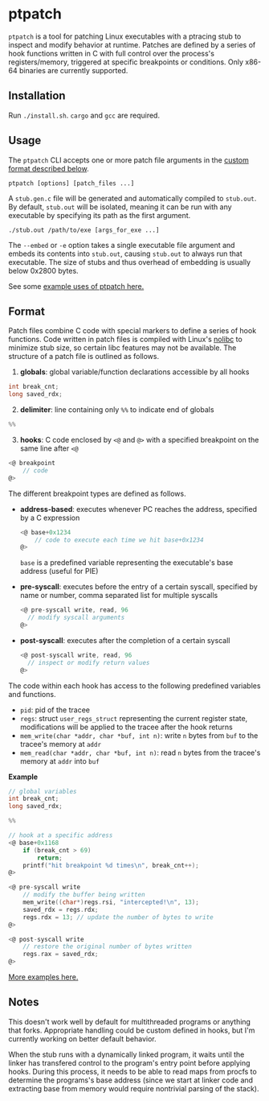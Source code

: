 # ptpatch
`ptpatch` is a tool for patching Linux executables with a ptracing stub to inspect and modify behavior at runtime. Patches are defined by a series of hook functions written in C with full control over the process's registers/memory, triggered at specific breakpoints or conditions. Only x86-64 binaries are currently supported.

## Installation
Run `./install.sh`. `cargo` and `gcc` are required.

## Usage
The `ptpatch` CLI accepts one or more patch file arguments in the [custom format described below](#format).
```
ptpatch [options] [patch_files ...]
```
A `stub.gen.c` file will be generated and automatically compiled to `stub.out`.
By default, `stub.out` will be isolated, meaning it can be run with any executable by specifying its path as the first argument.
```
./stub.out /path/to/exe [args_for_exe ...]
```
The `--embed` or `-e` option takes a single executable file argument and embeds its contents into `stub.out`,
causing `stub.out` to always run that executable.
The size of stubs and thus overhead of embedding is usually below 0x2800 bytes.

See some [example uses of ptpatch here.](examples/README.md)

## Format
Patch files combine C code with special markers to define a series of hook functions. Code written in patch files is compiled with Linux's [nolibc](https://lwn.net/Articles/920158/) to minimize stub size, so certain libc features may not be available. The structure of a patch file is outlined as follows.

1. **globals**: global variable/function declarations accessible by all hooks

 ```c
 int break_cnt;
 long saved_rdx;
 ```

2. **delimiter**: line containing only `%%` to indicate end of globals

 ```c
 %%
 ```

3. **hooks**: C code enclosed by `<@` and `@>` with a specified breakpoint on the same line after `<@`

 ```c
 <@ breakpoint
     // code
 @>
 ```

The different breakpoint types are defined as follows.

- **address-based**: executes whenever PC reaches the address, specified by a C expression
    ```c
    <@ base+0x1234
        // code to execute each time we hit base+0x1234
    @>
    ```
    `base` is a predefined variable representing the executable's base address (useful for PIE)

- **pre-syscall**: executes before the entry of a certain syscall, specified by name or number, comma separated list for multiple syscalls
    ```c
    <@ pre-syscall write, read, 96
      // modify syscall arguments
    @>
    ```

- **post-syscall**: executes after the completion of a certain syscall
    ```c
    <@ post-syscall write, read, 96
      // inspect or modify return values
    @>
    ```

The code within each hook has access to the following predefined variables and functions.

- `pid`: pid of the tracee
- `regs`: struct `user_regs_struct` representing the current register state, modifications will be applied to the tracee after the hook returns
- `mem_write(char *addr, char *buf, int n)`: write `n` bytes from `buf` to the tracee's memory at `addr`
- `mem_read(char *addr, char *buf, int n)`: read `n` bytes from the tracee's memory at `addr` into `buf`

**Example**
```c
// global variables
int break_cnt;
long saved_rdx;

%%

// hook at a specific address
<@ base+0x1168
    if (break_cnt > 69)
        return;
    printf("hit breakpoint %d times\n", break_cnt++);
@>

<@ pre-syscall write
    // modify the buffer being written
    mem_write((char*)regs.rsi, "intercepted!\n", 13);
    saved_rdx = regs.rdx;
    regs.rdx = 13; // update the number of bytes to write
@>

<@ post-syscall write
    // restore the original number of bytes written
    regs.rax = saved_rdx;
@>
```

[More examples here.](examples/README.md)

## Notes
This doesn't work well by default for multithreaded programs or anything that forks.
Appropriate handling could be custom defined in hooks, but I'm currently working on better default behavior.

When the stub runs with a dynamically linked program, it waits until the linker has transfered
control to the program's entry point before applying hooks.
During this process, it needs to be able to read maps from procfs to determine
the programs's base address (since we start at linker code and extracting base from memory would require nontrivial parsing of the stack).
